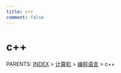 ```yaml
---
title: c++
comment: false
---
```


# c++

PARENTS: [INDEX](/gknows/wiki) > [计算机](/gknows/计算机) > [编程语言](/gknows/编程语言) > c++

